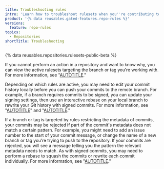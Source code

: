 ```yaml
---
title: Troubleshooting rules
intro: 'Learn how to troubleshoot rulesets when you''re contributing to a repository.'
product: '{% data reusables.gated-features.repo-rules %}'
versions:
  feature: repo-rules
topics:
  - Repositories
shortTitle: Troubleshooting
---
```


{% data reusables.repositories.rulesets-public-beta %}

If you cannot perform an action in a repository and want to know why, you can view the active rulesets targeting the branch or tag you're working with. For more information, see "[AUTOTITLE](/repositories/configuring-branches-and-merges-in-your-repository/managing-rulesets/managing-rulesets-for-a-repository#viewing-rulesets-for-a-repository)."

Depending on which rules are active, you may need to edit your commit history locally before you can push your commits to the remote branch. For example, if a branch requires commits to be signed, you can update your signing settings, then use an interactive rebase on your local branch to rewrite your Git history with signed commits. For more information, see "[AUTOTITLE](/repositories/configuring-branches-and-merges-in-your-repository/managing-rulesets/available-rules-for-rulesets#require-signed-commits)" and "[AUTOTITLE](/get-started/using-git/using-git-rebase-on-the-command-line)."

If a branch or tag is targeted by rules restricting the metadata of commits, your commits may be rejected if part of the commit's metadata does not match a certain pattern. For example, you might need to add an issue number to the start of your commit message, or change the name of a new branch or tag you're trying to push to the repository. If your commits are rejected, you will see a message telling you the pattern the relevant metadata needs to match. As with signed commits, you may need to perform a rebase to squash the commits or rewrite each commit individually. For more information, see "[AUTOTITLE](/repositories/configuring-branches-and-merges-in-your-repository/managing-rulesets/available-rules-for-rulesets#metadata-restrictions)."